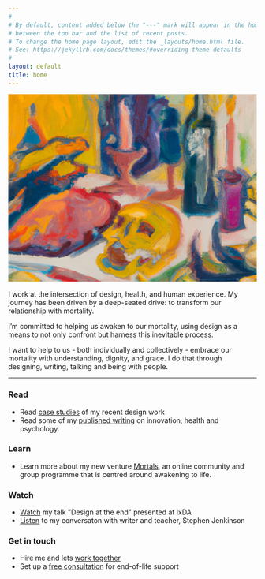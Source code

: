 ```yaml
---
#
# By default, content added below the "---" mark will appear in the home page
# between the top bar and the list of recent posts.
# To change the home page layout, edit the _layouts/home.html file.
# See: https://jekyllrb.com/docs/themes/#overriding-theme-defaults
#
layout: default
title: home
---
```


![ivor](images/ivor-index.jpg)

I work at the intersection of design, health, and human experience. My journey has been driven by a deep-seated drive: to transform our relationship with mortality.

I’m committed to helping us awaken to our mortality, using design as a means to not only confront but harness this inevitable process. 

I want to help to us - both individually and collectively - embrace our mortality with understanding, dignity, and grace. I do that through designing, writing, talking and being with people. 

---

### Read 
- Read [case studies](/work) of my recent design work
- Read some of my [published writing](/iw/writing) on innovation, health and psychology.

### Learn
- Learn more about my new venture [Mortals](http://mortals.community), an online community and group programme that is centred around awakening to life.

### Watch
- [Watch](https://vimeo.com/321016208) my talk "Design at the end" presented at IxDA
- [Listen](https://www.youtube.com/watch?v=nVPdp9NtFcY) to my conversaton with writer and teacher, Stephen Jenkinson

### Get in touch
- Hire me and lets [work together](/iw/design)
- Set up a [free consultation](/iw/eol) for end-of-life support
